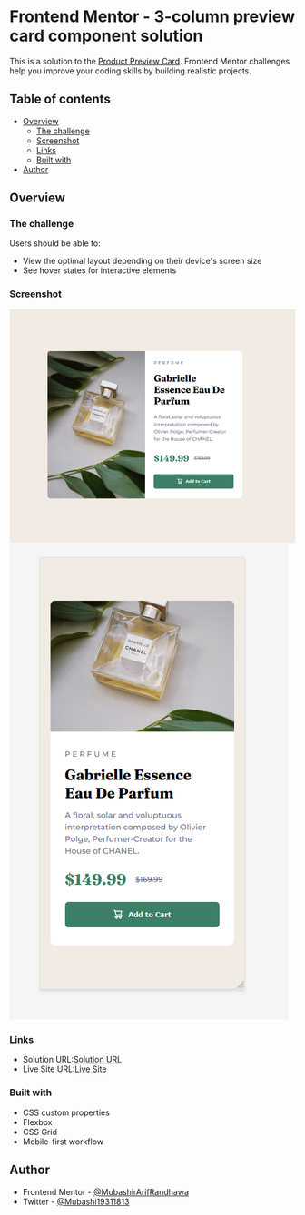 # Frontend Mentor - 3-column preview card component solution

This is a solution to the [Product Preview Card](https://www.frontendmentor.io/challenges/product-preview-card-component-GO7UmttRfa/hub/product-preview-card-component-zYH26IMfKO). Frontend Mentor challenges help you improve your coding skills by building realistic projects.

## Table of contents

- [Overview](#overview)
  - [The challenge](#the-challenge)
  - [Screenshot](#screenshot)
  - [Links](#links)
  - [Built with](#built-with)
- [Author](#author)

## Overview

### The challenge

Users should be able to:

- View the optimal layout depending on their device's screen size
- See hover states for interactive elements

### Screenshot

![Desktop](./screenshots/Desktop.PNG)
![Mobile](./screenshots/Mobile.PNG)

### Links

- Solution URL:[Solution URL](https://github.com/MubashirArifRandhawa/Frontend-Mentor-Challenges)
- Live Site URL:[Live Site](https://product-preview-card-fem.surge.sh/)

### Built with

- CSS custom properties
- Flexbox
- CSS Grid
- Mobile-first workflow

## Author
- Frontend Mentor - [@MubashirArifRandhawa](https://www.frontendmentor.io/profile/MubashirArifRandhawa)
- Twitter - [@Mubashi19311813](https://twitter.com/Mubashi19311813)
